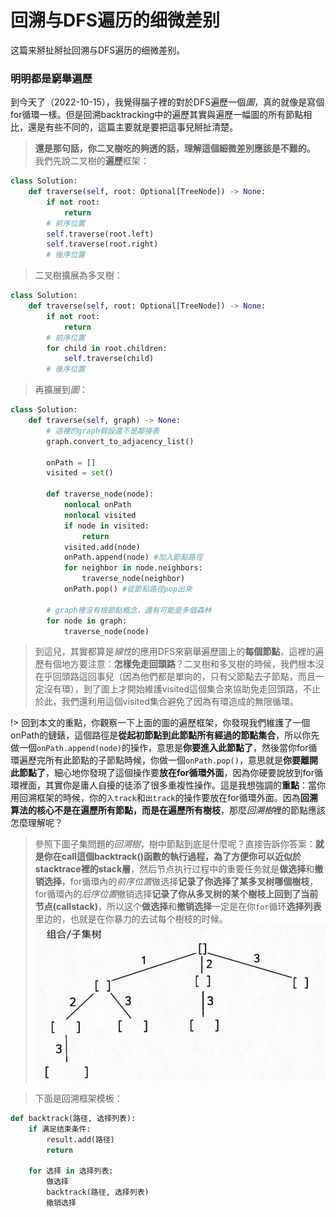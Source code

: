 # 回溯与DFS遍历的细微差别

这篇来掰扯掰扯回溯与DFS遍历的细微差别。

### **明明都是窮舉遍歷**

到今天了（2022-10-15），我覺得腦子裡的對於DFS遍歷一個*圖*，真的就像是寫個for循環一樣。但是回溯backtracking中的遍歷其實與遍歷一幅圖的所有節點相比，還是有些不同的，這篇主要就是要把這事兒掰扯清楚。

> **還是那句話，你二叉樹吃的夠透的話，理解這個細微差別應該是不難的。**
> 我們先說二叉樹的**遍歷**框架：
```python
class Solution:
    def traverse(self, root: Optional[TreeNode]) -> None:
        if not root:
            return
        # 前序位置
        self.traverse(root.left)
        self.traverse(root.right)
        # 後序位置
```
> 二叉樹擴展為多叉樹：
```python
class Solution:
    def traverse(self, root: Optional[TreeNode]) -> None:
        if not root:
            return
        # 前序位置
        for child in root.children:
            self.traverse(child)
        # 後序位置
```
> 再擴展到*圖*：
```python
class Solution:
    def traverse(self, graph) -> None:
        # 這裡的graph假設還不是鄰接表
        graph.convert_to_adjacency_list()

        onPath = []
        visited = set()

        def traverse_node(node):
            nonlocal onPath
            nonlocal visited
            if node in visited:
                return
            visited.add(node)
            onPath.append(node) #加入節點路徑
            for neighbor in node.neighbors:
                traverse_node(neighbor)
            onPath.pop() #從節點路徑pop出來

        # graph裡沒有根節點概念，還有可能是多個森林
        for node in graph:
            traverse_node(node)
```
> 到這兒，其實都算是*線性*的應用DFS來窮舉遍歷圖上的**每個節點**，這裡的遍歷有個地方要注意：**怎樣免走回頭路**？二叉樹和多叉樹的時候，我們根本沒在乎回頭路這回事兒（因為他們都是單向的，只有父節點去子節點，而且一定沒有環），到了圖上才開始維護visited這個集合來協助免走回頭路，不止於此，我們還利用這個visited集合避免了因為有環造成的無限循環。

!> 回到本文的重點，你觀察一下上面的圖的遍歷框架，你發現我們維護了一個onPath的鏈錶，這個路徑是**從起初節點到此節點所有經過的節點集合**，所以你先做一個`onPath.append(node)`的操作，意思是**你要進入此節點了**，然後當你for循環遍歷完所有此節點的子節點時候，你做一個`onPath.pop()`，意思就是**你要離開此節點了**，細心地你發現了這個操作要**放在for循環外面**，因為你硬要說放到for循環裡面，其實你是庸人自擾的徒添了很多重複性操作。這是我想強調的**重點**：當你用回溯框架的時候，你的`入track`和`出track`的操作要放在for循環外面。因為**回溯算法的核心不是在遍歷所有節點，而是在遍歷所有樹枝**，那麼*回溯樹*裡的節點應該怎麼理解呢？

> 參照下圖子集問題的*回溯樹*，樹中節點到底是什麼呢？直接告訴你答案：**就是你在call這個backtrack()函數的執行過程，為了方便你可以近似於stacktrace裡的stack層**，然后节点执行过程中的重要任务就是**做选择**和**撤销选择**，for循環內的*前序位置*做选择**记录了你选择了某多叉树哪個樹枝**，for循環內的*后序位置*撤销选择**记录了你从多叉树的某个樹枝上回到了当前节点(callstack)**，所以这个**做选择**和**撤销选择**一定是在你`for`循环**选择列表**里边的，也就是在你暴力的去试每个樹枝的时候。
![](./pictures/subset.png)

>下面是回溯框架模板：
```python
def backtrack(路径, 选择列表):
    if 满足结束条件:
        result.add(路径)
        return

    for 选择 in 选择列表:
        做选择
        backtrack(路径, 选择列表)
        撤销选择
```


